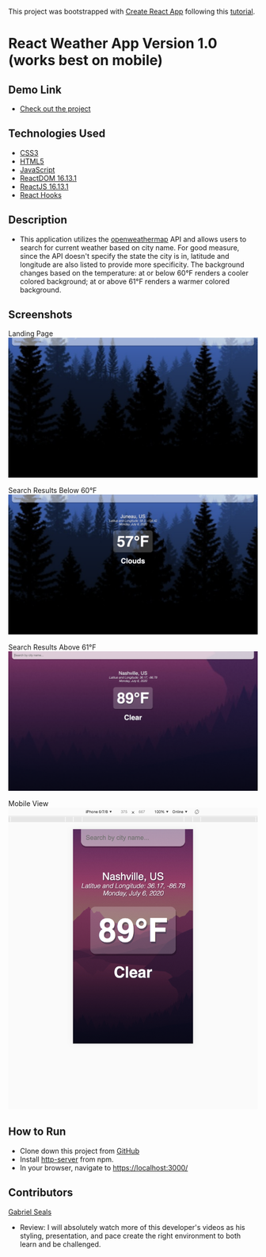 This project was bootstrapped with [Create React App](https://github.com/facebook/create-react-app) following this [tutorial](https://youtu.be/GuA0_Z1llYU).

# React Weather App Version 1.0 (works best on mobile)

## Demo Link

* [Check out the project](https://reactweatherapp-51133.firebaseapp.com)

## Technologies Used

* [CSS3](https://www.w3.org/Style/CSS/Overview.en.html)
* [HTML5](https://html.spec.whatwg.org/multipage/)
* [JavaScript](https://www.javascript.com/)
* [ReactDOM 16.13.1](https://www.npmjs.com/package/react-dom)
* [ReactJS 16.13.1](https://reactjs.org/docs/create-a-new-react-app.html)
* [React Hooks](https://reactjs.org/docs/hooks-intro.html)

## Description

* This application utilizes the [openweathermap](https://openweathermap.org/api) API and allows users to search for current weather based on city name. For good measure, since the API doesn't specify the state the city is in, latitude and longitude are also listed to provide more specificity. The background changes based on the temperature: at or below 60°F renders a cooler colored background; at or above 61°F renders a warmer colored background.

## Screenshots

Landing Page
![Landing Page](https://raw.githubusercontent.com/gseals/ReactWeatherApp/master/screenshots/Landing%20Page.png)

Search Results Below 60°F
![Search Results Below 60](https://raw.githubusercontent.com/gseals/ReactWeatherApp/master/screenshots/Search%20Results%20below%2060.png)

Search Results Above 61°F
![Search Results Above 60](https://raw.githubusercontent.com/gseals/ReactWeatherApp/master/screenshots/Search%20Results%20above%2060.png)

Mobile View
![Mobile View](https://raw.githubusercontent.com/gseals/ReactWeatherApp/master/screenshots/Mobile%20View.png)

## How to Run

* Clone down this project from [GitHub](https://github.com/gseals/ReactWeatherApp)
* Install [http-server](https://www.npmjs.com/package/http-server) from npm.
* In your browser, navigate to [https://localhost:3000/](https://localhost:3000/)

## Contributors

[Gabriel Seals](https://github.com/gseals)

* Review: I will absolutely watch more of this developer's videos as his styling, presentation, and pace create the right environment to both learn and be challenged.
